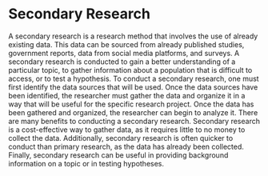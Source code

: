 # Secondary Research

A secondary research is a research method that involves the use of already existing data. This data can be sourced from already published studies, government reports, data from social media platforms, and surveys. A secondary research is conducted to gain a better understanding of a particular topic, to gather information about a population that is difficult to access, or to test a hypothesis. To conduct a secondary research, one must first identify the data sources that will be used. Once the data sources have been identified, the researcher must gather the data and organize it in a way that will be useful for the specific research project. Once the data has been gathered and organized, the researcher can begin to analyze it. There are many benefits to conducting a secondary research. Secondary research is a cost-effective way to gather data, as it requires little to no money to collect the data. Additionally, secondary research is often quicker to conduct than primary research, as the data has already been collected. Finally, secondary research can be useful in providing background information on a topic or in testing hypotheses.
